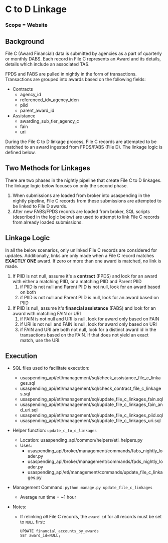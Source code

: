 # C to D Linkage

### Scope = Website

## Background

File C (Award Financial) data is submitted by agencies as a part of quarterly or monthly DABS. Each record in File C represents an Award and its details, details which include an associated TAS.

FPDS and FABS are pulled in nightly in the form of transactions. Transactions are grouped into awards based on the following fields:
* Contracts
    * agency_id
    * referenced_idv_agency_iden
    * piid
    * parent_award_id
* Assistance
    * awarding_sub_tier_agency_c
    * fain
    * uri

During the File C to D linkage process, File C records are attempted to be matched to an award ingested from FPDS/FABS (File D). The linkage logic is defined below.

## Two Methods for Linkages

There are two phases in the nightly pipeline that create File C to D linkages. The linkage logic below focuses on only the second phase.

1. When submissions are loaded from broker into usaspending in the nightly pipeline, File C records from these submissions are attempted to be linked to File D awards.
2. After new FABS/FPDS records are loaded from broker, SQL scripts (described in the logic below) are used to attempt to link File C records from already loaded submissions.

## Linkage Logic

In all the below scenarios, only unlinked File C records are considered for updates. Additionally, links are only made when a File C record matches **EXACTLY ONE** award. If zero or more than one award is matched, no link is made.

1. If PIID is not null, assume it's a **contract** (FPDS) and look for an award with either a matching PIID, or a matching PIID and Parent PIID
    1. if PIID is not null and Parent PIID is not null, look for an award based on both
    2. if PIID is not null and Parent PIID is null, look for an award based on PIID
2. If PIID is null, assume it's **financial assistance** (FABS) and look for an award with matching FAIN or URI
    1. if FAIN is not null and URI is null, look for award only based on FAIN
    2. if URI is not null and FAIN is null, look for award only based on URI
    3. if FAIN and URI are both not null, look for a distinct award id in the transactions based on the FAIN. If that does not yield an exact match, use the URI.

## Execution

* SQL files used to facilitate execution:
    * usaspending_api/etl/management/sql/check_assistance_file_c_linkages.sql
    * usaspending_api/etl/management/sql/check_contract_file_c_linkages.sql
    * usaspending_api/etl/management/sql/update_file_c_linkages_fain.sql
    * usaspending_api/etl/management/sql/update_file_c_linkages_fain_and_uri.sql
    * usaspending_api/etl/management/sql/update_file_c_linkages_piid.sql
    * usaspending_api/etl/management/sql/update_file_c_linkages_uri.sql

* Helper function: `update_c_to_d_linkages`
    * Location: usaspending_api/common/helpers/etl_helpers.py
    * Uses:
        * usaspending_api/broker/management/commands/fabs_nightly_loader.py
        * usaspending_api/broker/management/commands/fpds_nightly_loader.py
        * usaspending_api/etl/management/commands/update_file_c_linkages.py

* Management Command: `python manage.py update_file_c_linkages`
    * Average run time = ~1 hour

* Notes:
    * If relinking _all_ File C records, the `award_id` for all records must be set to `NULL` first:

        ```
        UPDATE financial_accounts_by_awards
        SET award_id=NULL;
        ```